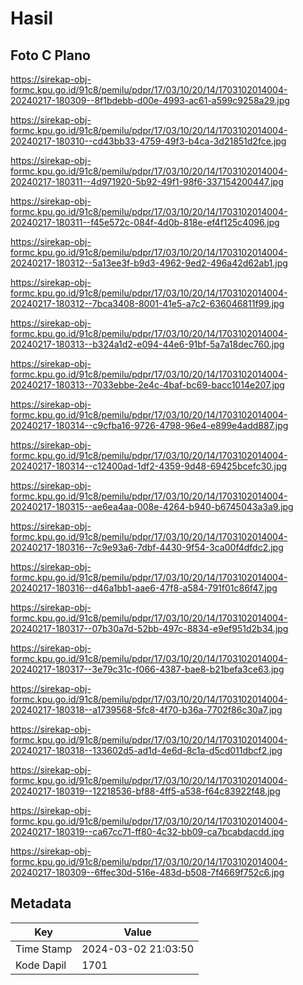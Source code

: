 # Hasil

## Foto C Plano

https://sirekap-obj-formc.kpu.go.id/91c8/pemilu/pdpr/17/03/10/20/14/1703102014004-20240217-180309--8f1bdebb-d00e-4993-ac61-a599c9258a29.jpg

https://sirekap-obj-formc.kpu.go.id/91c8/pemilu/pdpr/17/03/10/20/14/1703102014004-20240217-180310--cd43bb33-4759-49f3-b4ca-3d21851d2fce.jpg

https://sirekap-obj-formc.kpu.go.id/91c8/pemilu/pdpr/17/03/10/20/14/1703102014004-20240217-180311--4d971920-5b92-49f1-98f6-337154200447.jpg

https://sirekap-obj-formc.kpu.go.id/91c8/pemilu/pdpr/17/03/10/20/14/1703102014004-20240217-180311--f45e572c-084f-4d0b-818e-ef4f125c4096.jpg

https://sirekap-obj-formc.kpu.go.id/91c8/pemilu/pdpr/17/03/10/20/14/1703102014004-20240217-180312--5a13ee3f-b9d3-4962-9ed2-496a42d62ab1.jpg

https://sirekap-obj-formc.kpu.go.id/91c8/pemilu/pdpr/17/03/10/20/14/1703102014004-20240217-180312--7bca3408-8001-41e5-a7c2-636046811f99.jpg

https://sirekap-obj-formc.kpu.go.id/91c8/pemilu/pdpr/17/03/10/20/14/1703102014004-20240217-180313--b324a1d2-e094-44e6-91bf-5a7a18dec760.jpg

https://sirekap-obj-formc.kpu.go.id/91c8/pemilu/pdpr/17/03/10/20/14/1703102014004-20240217-180313--7033ebbe-2e4c-4baf-bc69-bacc1014e207.jpg

https://sirekap-obj-formc.kpu.go.id/91c8/pemilu/pdpr/17/03/10/20/14/1703102014004-20240217-180314--c9cfba16-9726-4798-96e4-e899e4add887.jpg

https://sirekap-obj-formc.kpu.go.id/91c8/pemilu/pdpr/17/03/10/20/14/1703102014004-20240217-180314--c12400ad-1df2-4359-9d48-69425bcefc30.jpg

https://sirekap-obj-formc.kpu.go.id/91c8/pemilu/pdpr/17/03/10/20/14/1703102014004-20240217-180315--ae6ea4aa-008e-4264-b940-b6745043a3a9.jpg

https://sirekap-obj-formc.kpu.go.id/91c8/pemilu/pdpr/17/03/10/20/14/1703102014004-20240217-180316--7c9e93a6-7dbf-4430-9f54-3ca00f4dfdc2.jpg

https://sirekap-obj-formc.kpu.go.id/91c8/pemilu/pdpr/17/03/10/20/14/1703102014004-20240217-180316--d46a1bb1-aae6-47f8-a584-791f01c86f47.jpg

https://sirekap-obj-formc.kpu.go.id/91c8/pemilu/pdpr/17/03/10/20/14/1703102014004-20240217-180317--07b30a7d-52bb-497c-8834-e9ef951d2b34.jpg

https://sirekap-obj-formc.kpu.go.id/91c8/pemilu/pdpr/17/03/10/20/14/1703102014004-20240217-180317--3e79c31c-f066-4387-bae8-b21befa3ce63.jpg

https://sirekap-obj-formc.kpu.go.id/91c8/pemilu/pdpr/17/03/10/20/14/1703102014004-20240217-180318--a1739568-5fc8-4f70-b36a-7702f86c30a7.jpg

https://sirekap-obj-formc.kpu.go.id/91c8/pemilu/pdpr/17/03/10/20/14/1703102014004-20240217-180318--133602d5-ad1d-4e6d-8c1a-d5cd011dbcf2.jpg

https://sirekap-obj-formc.kpu.go.id/91c8/pemilu/pdpr/17/03/10/20/14/1703102014004-20240217-180319--12218536-bf88-4ff5-a538-f64c83922f48.jpg

https://sirekap-obj-formc.kpu.go.id/91c8/pemilu/pdpr/17/03/10/20/14/1703102014004-20240217-180319--ca67cc71-ff80-4c32-bb09-ca7bcabdacdd.jpg

https://sirekap-obj-formc.kpu.go.id/91c8/pemilu/pdpr/17/03/10/20/14/1703102014004-20240217-180309--6ffec30d-516e-483d-b508-7f4669f752c6.jpg


## Metadata

| Key        | Value               |
| ---------- | ------------------- |
| Time Stamp | 2024-03-02 21:03:50 |
| Kode Dapil | 1701                |



